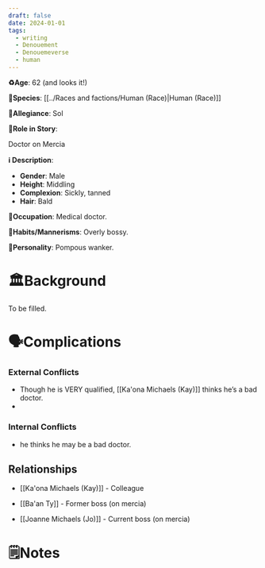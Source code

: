 ```yaml
---
draft: false
date: 2024-01-01
tags:
  - writing
  - Denouement
  - Denouemeverse
  - human
---
```


**♻️Age**:  62 (and looks it!)

👾**Species**: [[../Races and factions/Human (Race)|Human (Race)]]

🏅**Allegiance**: Sol

**🎲Role in Story**: 

Doctor on Mercia

**ℹ️ Description**:

* **Gender**: Male
* **Height**: Middling
* **Complexion**:  Sickly, tanned
* **Hair**: Bald

**💼Occupation**: Medical doctor.

**🎺Habits/Mannerisms**: Overly bossy.

**🧨Personality**: Pompous wanker.

# 🏛️Background

To be filled.

# 🗣️Complications

### **External Conflicts**

- Though he is VERY qualified, [[Ka'ona Michaels (Kay)]] thinks he’s a bad doctor.
- 
### **Internal Conflicts**

- he thinks he may be a bad doctor.

## Relationships

- [[Ka'ona Michaels (Kay)]] - Colleague

- [[Ba'an Ty]] - Former boss (on mercia)

- [[Joanne Michaels (Jo)]] - Current boss (on mercia)


# 🗒️Notes
